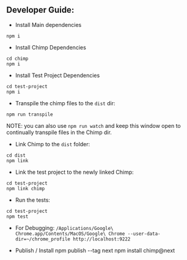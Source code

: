 ## Developer Guide:

* Install Main dependencies
```
npm i
```

* Install Chimp Dependencies
```
cd chimp
npm i
```

* Install Test Project Dependencies
```
cd test-project
npm i
```

* Transpile the chimp files to the `dist` dir:
```
npm run transpile
```
NOTE: you can also use `npm run watch` and keep this window open to continually transpile files in the Chimp dir.


* Link Chimp to the `dist` folder:
```
cd dist
npm link
```

* Link the test project to the newly linked Chimp:
```
cd test-project
npm link chimp
```

* Run the tests:
```
cd test-project
npm test
```

* For Debugging:
`/Applications/Google\ Chrome.app/Contents/MacOS/Google\ Chrome --user-data-dir=~/chrome_profile http://localhost:9222`

* Publish / Install
npm publish --tag next
npm install chimp@next
